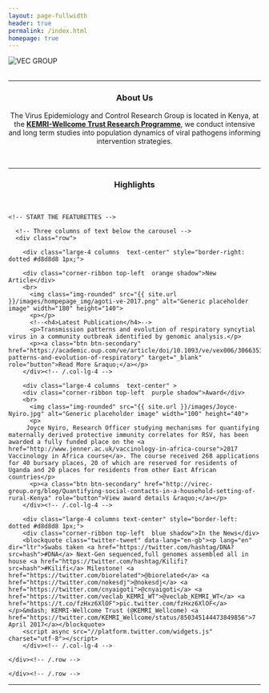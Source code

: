 ```yaml
---
layout: page-fullwidth
header: true
permalink: /index.html
homepage: true
---
```


<div class="row-30">
  <div class="small-12 small-centered columns">
   <!-- <img src="{{ site.url }}/images/banner3.png" alt="VEC GROUP">  -->
   <img src="{{ site.url }}/images/hompepage_img/veclab_members.jpg" alt="VEC GROUP">
  </div>
</div>
<br>

<hr >

<div>
<section>
   <center><h3>About Us</h3>
<p>The Virus Epidemiology and Control Research Group is located in Kenya, at the <a href="http://www.kemri-wellcome.org" target="_blank"><strong>KEMRI-Wellcome Trust Research Programme</strong></a>, we conduct intensive and long term studies into population dynamics of viral pathogens informing intervention strategies.</p></center>
</section>
</div>

<br>


<hr>

<div>
<section>
   <center><h3>Highlights</h3></center>
</section>
</div>

<br>

<!--<center>
<a href="{{ site.url }}/about" class="button radius">About us</a>
<a href="{{ site.url }}/research" class="button radius">Our Research</a>
<a href="{{ site.url }}/publications" class="button radius">Publications</a>
<a href="{{ site.url }}/team" class="button radius">The Team</a>
<a href="{{ site.url }}/blog" class="button radius">Read our Blog</a>
<a href="{{ site.url }}/contact" class="button radius">Contact us</a>
</center>
-->
<section>

	<!-- START THE FEATURETTES -->
	
      <!-- Three columns of text below the carousel -->
      <div class="row">
     
        <div class="large-4 columns  text-center" style="border-right: dotted #d8d8d8 1px;">

    	<div class="corner-ribbon top-left  orange shadow">New Article</div>
		<br>
          <img class="img-rounded" src="{{ site.url }}/images/hompepage_img/agoti-ve-2017.png" alt="Generic placeholder image" width="180" height="140">
          <p></p>
          <!--<h4>Latest Publication</h4>-->
          <p>Transmission patterns and evolution of respiratory syncytial virus in a community outbreak identified by genomic analysis.</p>
          <p><a class="btn btn-secondary" href="https://academic.oup.com/ve/article/doi/10.1093/ve/vex006/3066353/Transmission-patterns-and-evolution-of-respiratory" target="_blank" role="button">Read More &raquo;</a></p>
        </div><!-- /.col-lg-4 -->
        
        <div class="large-4 columns  text-center" >
        <div class="corner-ribbon top-left  purple shadow">Award</div>
		<br>
          <img class="img-rounded" src="{{ site.url }}/images/Joyce-Nyiro.jpg" alt="Generic placeholder image" width="100" height="40">
          <p>
         Joyce Nyiro, Research Officer studying mechanisms for quantifying maternally derived protective immunity correlates for RSV, has been awarded a fully funded place on the <a href="http://www.jenner.ac.uk/vaccinology-in-africa-course">2017 Vaccinology in Africa course</a>. The course received 268 applications for 40 bursary places, 20 of which are reserved for residents of Uganda and 20 places for residents from other East African countries</p>
          <p><a class="btn btn-secondary" href="http://virec-group.org/blog/Quantifying-social-contacts-in-a-household-setting-of-rural-Kenya" role="button">View award details &raquo;</a></p>
        </div><!-- /.col-lg-4 -->
        
        <div class="large-4 columns text-center" style="border-left: dotted #d8d8d8 1px;">
    	<div class="corner-ribbon top-left  blue shadow">In the News</div>
		<blockquote class="twitter-tweet" data-lang="en-gb"><p lang="en" dir="ltr">Swabs taken <a href="https://twitter.com/hashtag/DNA?src=hash">#DNA</a> Next-Gen sequenced,full genomes assembled all in house <a href="https://twitter.com/hashtag/Kilifi?src=hash">#Kilifi</a> Milestone! <a href="https://twitter.com/biorelated">@biorelated</a> <a href="https://twitter.com/nokesdj">@nokesdj</a> <a href="https://twitter.com/cnyaigoti">@cnyaigoti</a> <a href="https://twitter.com/veclab_KEMRI_WT">@veclab_KEMRI_WT</a> <a href="https://t.co/fzHxz6XlOF">pic.twitter.com/fzHxz6XlOF</a></p>&mdash; KEMRI-Wellcome Trust (@KEMRI_Wellcome) <a href="https://twitter.com/KEMRI_Wellcome/status/850345144473849856">7 April 2017</a></blockquote>
		<script async src="//platform.twitter.com/widgets.js" charset="utf-8"></script>        
		</div><!-- /.col-lg-4 -->
    
    </div><!-- /.row -->


<!--
<div class="large-4 columns text-center" style="border-left: dotted #d8d8d8 1px;">
    	<div class="corner-ribbon top-left  blue shadow">Award</div>
		<br>
          <img class="img-rounded" src="{{ site.url }}/images/Joyce-Nyiro.jpg" alt="Generic placeholder image" width="180" height="40">
          <p>
          <h6><em><Light>Everyday, we interact with people from different backgrounds. These backgrounds determine whom we meet, where we meet, and the duration of the interaction.</Light></em></h6></p>
          <p><a class="btn btn-secondary" href="http://virec-group.org/blog/Quantifying-social-contacts-in-a-household-setting-of-rural-Kenya" role="button">Read Blog &raquo;</a></p>
        </div><!-- /.col-lg-4 -->
    </div><!-- /.row -->

</section>

<hr>
<div class="row">
 <div class="small-10 small-centered columns">
  <center><img src="{{ site.url }}/images/warwick-kemri-logo.png" alt=""></center>
 </div>
</div>

